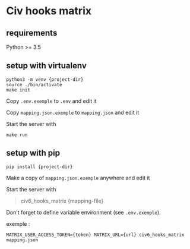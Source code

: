 # Civ hooks matrix

## requirements

Python >= 3.5

## setup with virtualenv


    python3 -m venv {project-dir}
    source ./bin/activate
    make init

Copy `.env.exemple` to `.env` and edit it

Copy `mapping.json.exemple` to `mapping.json` and edit it


Start the server with

    make run


## setup with pip

    pip install {project-dir}

Make a copy of `mapping.json.exemple` anywhere and edit it


Start the server with

> civ6_hooks_matrix {mapping-file}

Don't forget to define variable environment (see `.env.exemple`).

exemple :

    MATRIX_USER_ACCESS_TOKEN={token} MATRIX_URL={url} civ6_hooks_matrix mapping.json

